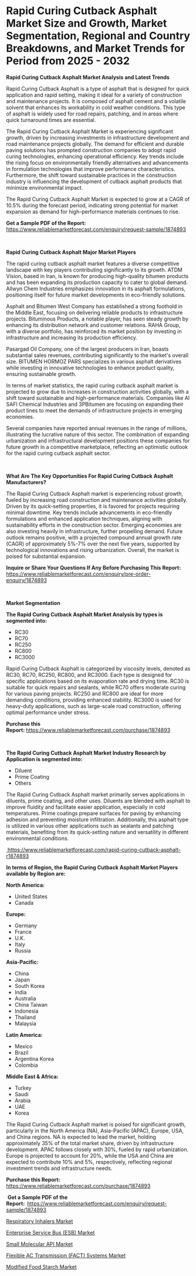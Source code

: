 <p><h1>Rapid Curing Cutback Asphalt Market Size and Growth, Market Segmentation, Regional and Country Breakdowns, and Market Trends for Period from 2025 -  2032</h1></p><p><strong>Rapid Curing Cutback Asphalt Market Analysis and Latest Trends</strong></p>
<p><p>Rapid Curing Cutback Asphalt is a type of asphalt that is designed for quick application and rapid setting, making it ideal for a variety of construction and maintenance projects. It is composed of asphalt cement and a volatile solvent that enhances its workability in cold weather conditions. This type of asphalt is widely used for road repairs, patching, and in areas where quick turnaround times are essential.</p><p>The Rapid Curing Cutback Asphalt Market is experiencing significant growth, driven by increasing investments in infrastructure development and road maintenance projects globally. The demand for efficient and durable paving solutions has prompted construction companies to adopt rapid curing technologies, enhancing operational efficiency. Key trends include the rising focus on environmentally friendly alternatives and advancements in formulation technologies that improve performance characteristics. Furthermore, the shift toward sustainable practices in the construction industry is influencing the development of cutback asphalt products that minimize environmental impact.</p><p>The Rapid Curing Cutback Asphalt Market is expected to grow at a CAGR of 10.5% during the forecast period, indicating strong potential for market expansion as demand for high-performance materials continues to rise.</p></p>
<p><strong>Get a Sample PDF of the Report:&nbsp;</strong> <a href="https://www.reliablemarketforecast.com/enquiry/request-sample/1874893?utm_campaign=2266&utm_medium=2&utm_source=Github&utm_content=ia&utm_term=31012025&utm_id=rapid-curing-cutback-asphalt">https://www.reliablemarketforecast.com/enquiry/request-sample/1874893</a></p>
<p>&nbsp;</p>
<p><strong>Rapid Curing Cutback Asphalt Major Market Players</strong></p>
<p><p>The rapid curing cutback asphalt market features a diverse competitive landscape with key players contributing significantly to its growth. ATDM Vision, based in Iran, is known for producing high-quality bitumen products and has been expanding its production capacity to cater to global demand. Allwyn Chem Industries emphasizes innovation in its asphalt formulations, positioning itself for future market developments in eco-friendly solutions.</p><p>Asphalt and Bitumen West Company has established a strong foothold in the Middle East, focusing on delivering reliable products to infrastructure projects. Bituminous Products, a notable player, has seen steady growth by enhancing its distribution network and customer relations. RAHA Group, with a diverse portfolio, has reinforced its market position by investing in infrastructure and increasing its production efficiency.</p><p>Pasargad Oil Company, one of the largest producers in Iran, boasts substantial sales revenues, contributing significantly to the market's overall size. BITUMEN HORMOZ PARS specializes in various asphalt derivatives while investing in innovative technologies to enhance product quality, ensuring sustainable growth.</p><p>In terms of market statistics, the rapid curing cutback asphalt market is projected to grow due to increases in construction activities globally, with a shift toward sustainable and high-performance materials. Companies like Al SAFI Chemical Industries and 3PBitumen are focusing on expanding their product lines to meet the demands of infrastructure projects in emerging economies.</p><p>Several companies have reported annual revenues in the range of millions, illustrating the lucrative nature of this sector. The combination of expanding urbanization and infrastructural development positions these companies for future growth in a competitive marketplace, reflecting an optimistic outlook for the rapid curing cutback asphalt sector.</p></p>
<p>&nbsp;</p>
<p><strong>What Are The Key Opportunities For Rapid Curing Cutback Asphalt Manufacturers?</strong></p>
<p><p>The Rapid Curing Cutback Asphalt market is experiencing robust growth, fueled by increasing road construction and maintenance activities globally. Driven by its quick-setting properties, it is favored for projects requiring minimal downtime. Key trends include advancements in eco-friendly formulations and enhanced application techniques, aligning with sustainability efforts in the construction sector. Emerging economies are also investing heavily in infrastructure, further propelling demand. Future outlook remains positive, with a projected compound annual growth rate (CAGR) of approximately 5%-7% over the next five years, supported by technological innovations and rising urbanization. Overall, the market is poised for substantial expansion.</p></p>
<p><strong>Inquire or Share Your Questions If Any Before Purchasing This Report:</strong> <a href="https://www.reliablemarketforecast.com/enquiry/pre-order-enquiry/1874893?utm_campaign=2266&utm_medium=2&utm_source=Github&utm_content=ia&utm_term=31012025&utm_id=rapid-curing-cutback-asphalt">https://www.reliablemarketforecast.com/enquiry/pre-order-enquiry/1874893</a></p>
<p>&nbsp;</p>
<p><strong>Market Segmentation</strong></p>
<p><strong>The Rapid Curing Cutback Asphalt Market Analysis by types is segmented into:</strong></p>
<p><ul><li>RC30</li><li>RC70</li><li>RC250</li><li>RC800</li><li>RC3000</li></ul></p>
<p><p>Rapid Curing Cutback Asphalt is categorized by viscosity levels, denoted as RC30, RC70, RC250, RC800, and RC3000. Each type is designed for specific applications based on its evaporation rate and drying time. RC30 is suitable for quick repairs and sealants, while RC70 offers moderate curing for various paving projects. RC250 and RC800 are ideal for more demanding conditions, providing enhanced stability. RC3000 is used for heavy-duty applications, such as large-scale road construction, offering optimal performance under stress.</p></p>
<p><strong>Purchase this Report:&nbsp;</strong><a href="https://www.reliablemarketforecast.com/purchase/1874893?utm_campaign=2266&utm_medium=2&utm_source=Github&utm_content=ia&utm_term=31012025&utm_id=rapid-curing-cutback-asphalt">https://www.reliablemarketforecast.com/purchase/1874893</a></p>
<p>&nbsp;</p>
<p><strong>The Rapid Curing Cutback Asphalt Market Industry Research by Application is segmented into:</strong></p>
<p><ul><li>Diluent</li><li>Prime Coating</li><li>Others</li></ul></p>
<p><p>The Rapid Curing Cutback Asphalt market primarily serves applications in diluents, prime coating, and other uses. Diluents are blended with asphalt to improve fluidity and facilitate easier application, especially in cold temperatures. Prime coatings prepare surfaces for paving by enhancing adhesion and preventing moisture infiltration. Additionally, this asphalt type is utilized in various other applications such as sealants and patching materials, benefiting from its quick-setting nature and versatility in different environmental conditions.</p></p>
<p><a href="https://www.reliablemarketforecast.com/rapid-curing-cutback-asphalt-r1874893?utm_campaign=2266&utm_medium=2&utm_source=Github&utm_content=ia&utm_term=31012025&utm_id=rapid-curing-cutback-asphalt">&nbsp;https://www.reliablemarketforecast.com/rapid-curing-cutback-asphalt-r1874893</a></p>
<p><strong>In terms of Region, the Rapid Curing Cutback Asphalt Market Players available by Region are:</strong></p>
<p>
    <p> <strong> North America: </strong>
        <ul>
            <li>United States</li>
            <li>Canada</li>
        </ul>
        </p> 
    <p> <strong> Europe: </strong>
        <ul>
            <li>Germany</li>
            <li>France</li>
            <li>U.K.</li>
            <li>Italy</li>
            <li>Russia</li>
        </ul>
        </p> 
    <p> <strong> Asia-Pacific: </strong>
        <ul>
            <li>China</li>
            <li>Japan</li>
            <li>South Korea</li>
            <li>India</li>
            <li>Australia</li>
            <li>China Taiwan</li>
            <li>Indonesia</li>
            <li>Thailand</li>
            <li>Malaysia</li>
        </ul>
        </p> 
    <p> <strong> Latin America: </strong>
        <ul>
            <li>Mexico</li>
            <li>Brazil</li>
            <li>Argentina Korea</li>
            <li>Colombia</li>
        </ul>
        </p> 
    <p> <strong> Middle East & Africa: </strong>
        <ul>
            <li>Turkey</li>
            <li>Saudi</li>
            <li>Arabia</li>
            <li>UAE</li>
            <li>Korea</li>
        </ul>
    </p>
    </p>
<p><p>The Rapid Curing Cutback Asphalt market is poised for significant growth, particularly in the North America (NA), Asia-Pacific (APAC), Europe, USA, and China regions. NA is expected to lead the market, holding approximately 35% of the total market share, driven by infrastructure development. APAC follows closely with 30%, fueled by rapid urbanization. Europe is projected to account for 20%, while the USA and China are expected to contribute 10% and 5%, respectively, reflecting regional investment trends and infrastructure needs.</p></p>
<p><strong>Purchase this Report: </strong><a href="https://www.reliablemarketforecast.com/purchase/1874893?utm_campaign=2266&utm_medium=2&utm_source=Github&utm_content=ia&utm_term=31012025&utm_id=rapid-curing-cutback-asphalt">https://www.reliablemarketforecast.com/purchase/1874893</a></p>
<p>&nbsp;<strong>Get a Sample PDF of the Report:&nbsp;&nbsp;</strong><a href="https://www.reliablemarketforecast.com/enquiry/request-sample/1874893?utm_campaign=2266&utm_medium=2&utm_source=Github&utm_content=ia&utm_term=31012025&utm_id=rapid-curing-cutback-asphalt">https://www.reliablemarketforecast.com/enquiry/request-sample/1874893</a></p>
<p><strong></strong></p>
<p><p><a href="https://www.linkedin.com/pulse/respiratory-inhalers-market-analysis-major-challenges-8snac?utm_campaign=2266&utm_medium=2&utm_source=Github&utm_content=ia&utm_term=31012025&utm_id=rapid-curing-cutback-asphalt">Respiratory Inhalers Market</a></p><p><a href="https://www.linkedin.com/pulse/enterprise-service-bus-esb-industry-summary-demand-drivers-growth-wotyc?utm_campaign=2266&utm_medium=2&utm_source=Github&utm_content=ia&utm_term=31012025&utm_id=rapid-curing-cutback-asphalt">Enterprise Service Bus (ESB) Market</a></p><p><a href="https://www.linkedin.com/pulse/small-molecular-api-market-insight-financial-status-size-revenue-bjxtc?utm_campaign=2266&utm_medium=2&utm_source=Github&utm_content=ia&utm_term=31012025&utm_id=rapid-curing-cutback-asphalt">Small Molecular API Market</a></p><p><a href="https://www.linkedin.com/pulse/flexible-ac-transmission-fact-systems-market-includes-complete-mkege?utm_campaign=2266&utm_medium=2&utm_source=Github&utm_content=ia&utm_term=31012025&utm_id=rapid-curing-cutback-asphalt">Flexible AC Transmission (FACT) Systems Market</a></p><p><a href="https://github.com/shirleenfraker87/Market-Research-Report-List-1/blob/main/modified-food-starch-market.md?utm_campaign=2266&utm_medium=2&utm_source=Github&utm_content=ia&utm_term=31012025&utm_id=rapid-curing-cutback-asphalt">Modified Food Starch Market</a></p></p>